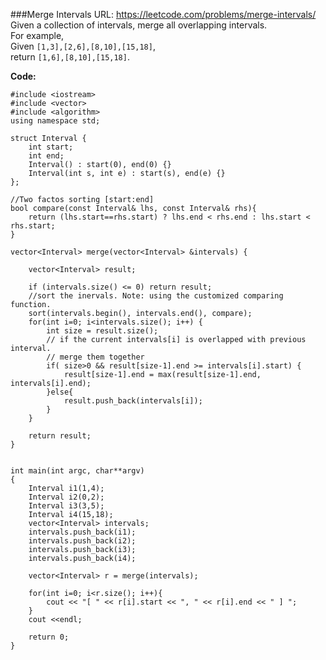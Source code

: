 ###Merge Intervals
URL: https://leetcode.com/problems/merge-intervals/</br>
Given a collection of intervals, merge all overlapping intervals.</br>
For example,</br>
Given `[1,3],[2,6],[8,10],[15,18]`,</br>
return `[1,6],[8,10],[15,18]`.

__Code:__

	#include <iostream>
	#include <vector>
	#include <algorithm>
	using namespace std;

	struct Interval {
	    int start;
	    int end;
	    Interval() : start(0), end(0) {}
	    Interval(int s, int e) : start(s), end(e) {}
	};

	//Two factos sorting [start:end]
	bool compare(const Interval& lhs, const Interval& rhs){
	    return (lhs.start==rhs.start) ? lhs.end < rhs.end : lhs.start < rhs.start;
	}

	vector<Interval> merge(vector<Interval> &intervals) {

	    vector<Interval> result;

	    if (intervals.size() <= 0) return result;
	    //sort the inervals. Note: using the customized comparing function.
	    sort(intervals.begin(), intervals.end(), compare);
	    for(int i=0; i<intervals.size(); i++) { 
	        int size = result.size();
	        // if the current intervals[i] is overlapped with previous interval.
	        // merge them together
	        if( size>0 && result[size-1].end >= intervals[i].start) {
	            result[size-1].end = max(result[size-1].end, intervals[i].end); 
	        }else{
	            result.push_back(intervals[i]);
	        }
	    }
	    
	    return result;
	}


	int main(int argc, char**argv)
	{
	    Interval i1(1,4);
	    Interval i2(0,2);
	    Interval i3(3,5);
	    Interval i4(15,18);
	    vector<Interval> intervals;
	    intervals.push_back(i1);
	    intervals.push_back(i2);
	    intervals.push_back(i3);
	    intervals.push_back(i4);
	    
	    vector<Interval> r = merge(intervals);
	    
	    for(int i=0; i<r.size(); i++){
	        cout << "[ " << r[i].start << ", " << r[i].end << " ] ";
	    }
	    cout <<endl;

	    return 0;
	}